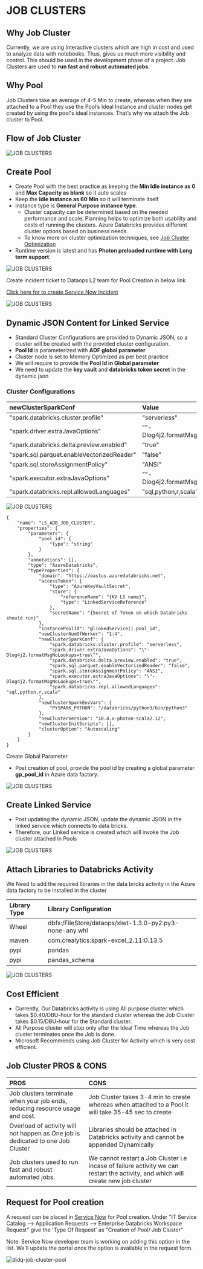 # JOB CLUSTERS

## Why Job Cluster

Currently, we are using Interactive clusters which are high in cost and used to analyze data with notebooks.
Thus, gives us much more visibility and control. This should be used in the development phase of a project.
Job Clusters are used to **run fast and robust automated jobs**.

## Why Pool

Job Clusters take an average of 4-5 Min to create, whereas when they are attached to a Pool they use the Pool’s Ideal Instance and cluster nodes get created by using the pool's ideal instances. That’s why we attach the Job cluster to Pool.

## Flow of Job Cluster

![JOB CLUSTERS](./images/job_cluster_flow.png)

## Create Pool

* Create Pool with the best practice as keeping the **Min Idle instance as 0** and **Max Capacity as blank** so it auto scales
* Keep the **Idle instance as 60 Min** so it will terminate itself
* Instance type is **General Purpose instance type**.
  * Cluster capacity can be determined based on the needed performance and scale. Planning helps to optimize both usability and costs of running the clusters. Azure Databricks provides different cluster options based on business needs.
  * To know more on cluster optimization techniques, see [Job Cluster Optimization](https://developer.elanco.com/dataops/2-data-ingestion-and-data-quality/5-releases/didq-2-1-0/jobclusteroptimzation)
* Runtime version is latest and has **Photon preloaded runtime with Long term support**.

![JOB CLUSTERS](./images/pool_creation.png)

Create incident ticket to Dataops L2 team for Pool Creation in below link

[Click here for to create Service Now Incident](https://thespot.elanco.com/nav_to.do?uri=%2Fincident.do%3Fsys_id%3D-1%26sys_is_list%3Dtrue%26sys_target%3Dincident%26sysparm_checked_items%3D%26sysparm_fixed_query%3D%26sysparm_group_sort%3D%26sysparm_list_css%3D%26sysparm_query%3Dcaller_id%253djavascript%253ags.getUserID()%255eactive%253dtrue%255euniversal_requestISEMPTY%26sysparm_referring_url%3Dincident_list.do%253fsysparm_query%253dcaller_id%25253Djavascript%25253Ags.getUserID%252528%252529%25255Eactive%25253Dtrue%25255Euniversal_requestISEMPTY%25255EEQ%254099%2540sysparm_view%253dess%254099%2540caller_id%253djavascript%25253Ags.getUserID%252528%252529%25255Eactive%25253Dtrue%25255Euniversal_requestISEMPTY%26sysparm_target%3D%26sysparm_view%3Dess)

![JOB CLUSTERS](./images/pool_creation_incident.png)

## Dynamic JSON Content for Linked Service

* Standard Cluster Configurations are provided to Dynamic JSON, so a cluster will be created with the provided cluster configuration.
* **Pool Id** is parameterized with **ADF global parameter**
* Cluster node is set to Memory Optimized as per best practice
* We will require to provide the **Pool Id in Global parameter**
* We need to update the **key vault** and **databricks token secret** in the dynamic json

### Cluster Configurations  

| newClusterSparkConf           	| 	Value	|
| :---        						| 	:--- 	|
| "spark.databricks.cluster.profile"          	| 	"serverless"	|
| "spark.driver.extraJavaOptions"      | 	"\"-Dlog4j2.formatMsgNoLookups=true\""	|
| "spark.databricks.delta.preview.enabled"          	| 	"true"	|
| "spark.sql.parquet.enableVectorizedReader"      | 	"false"	|
| "spark.sql.storeAssignmentPolicy"          	| 	"ANSI"	|
| "spark.executor.extraJavaOptions"      | 	"\"-Dlog4j2.formatMsgNoLookups=true\""	|
| "spark.databricks.repl.allowedLanguages"          	| 	"sql,python,r,scala"	|  

![JOB CLUSTERS](./images/dynamic_json_job_cluster.png)

```jsonc
{
    "name": "LS_ADB_JOB_CLUSTER",
    "properties": {
        "parameters": {
            "pool_id": {
                "type": "string"
            }
        },
        "annotations": [],
        "type": "AzureDatabricks",
        "typeProperties": {
            "domain": "https://eastus.azuredatabricks.net",
            "accessToken": {
                "type": "AzureKeyVaultSecret",
                "store": {
                    "referenceName": "{KV LS name}",
                    "type": "LinkedServiceReference"
                },
                "secretName": "{Secret of Token on which Databricks should run}"
            },
            "instancePoolId": "@linkedService().pool_id",
            "newClusterNumOfWorker": "1:4",
            "newClusterSparkConf": {
                "spark.databricks.cluster.profile": "serverless",
                "spark.driver.extraJavaOptions": "\"-Dlog4j2.formatMsgNoLookups=true\"",
                "spark.databricks.delta.preview.enabled": "true",
                "spark.sql.parquet.enableVectorizedReader": "false",
                "spark.sql.storeAssignmentPolicy": "ANSI",
                "spark.executor.extraJavaOptions": "\"-Dlog4j2.formatMsgNoLookups=true\"",
                "spark.databricks.repl.allowedLanguages": "sql,python,r,scala"
            },
            "newClusterSparkEnvVars": {
                "PYSPARK_PYTHON": "/databricks/python3/bin/python3"
            },
            "newClusterVersion": "10.4.x-photon-scala2.12",
            "newClusterInitScripts": [],
            "clusterOption": "Autoscaling"
        }
    }
}
```

Create Global Parameter

* Post creation of pool, provide the pool id by creating a global parameter **gp_pool_id** in Azure data factory.

![JOB CLUSTERS](./images/gp_pool_id_parameter.png)

## Create Linked Service

* Post updating the dynamic JSON, update the dynamic JSON in the linked service which connects to data bricks.
* Therefore, our Linked service is created which will invoke the Job cluster attached in Pools

![JOB CLUSTERS](./images/job_cluster_linked_service.png)

## Attach Libraries to Databricks Activity

We Need to add the required libraries in the data bricks activity in the Azure data factory to be installed in the cluster

| Library Type           	| 	Library Configuration	|
| :---        						| 	:--- 	|
| Wheel          	| 	dbfs:/FileStore/dataops/xlwt-1.3.0-py2.py3-none-any.whl	|
| maven      | 	com.crealytics:spark-excel_2.11:0.13.5	|
| pypi          	| 	pandas	|
| pypi      | 	pandas_schema	|

![JOB CLUSTERS](./images/attach_library.png)

## Cost Efficient

* Currently, Our Databricks activity is using All purpose cluster which takes $0.40/DBU-hour for the standard cluster whereas the Job Cluster takes $0.15/DBU-hour for the Standard cluster.  
* All Purpose cluster will stop only after the Ideal Time whereas the Job cluster terminates once the Job is done.
* Microsoft Recommends using Job Cluster for Activity which is very cost efficient.

## Job Cluster PROS & CONS  

| PROS           	| 	CONS	|
| :---        						| 	:--- 	|
| Job clusters terminate when your job ends, reducing resource usage and cost.          	| 	Job Cluster takes 3-4 min to create whereas when attached to a Pool it will take 35-45 sec to create 	|
| Overload of activity will not happen as One job is dedicated to one Job Cluster      | 	Libraries should be attached in Databricks activity and cannot be appended Dynamically	|
| Job clusters used to run fast and robust automated jobs.           	| 	We cannot restart a Job Cluster  i.e incase of failure activity we can restart the activity, and which will create new job cluster	|

## Request for Pool creation

A request can be placed in [Service Now](https://thespot.elanco.com/nav_to.do?uri=%2Fcom.glideapp.servicecatalog_cat_item_view.do%3Fv%3D1%26sysparm_id%3D741cc8a31bf4d050f96c0dc2cd4bcbd3%26sysparm_link_parent%3D6c5b77b51b489c10f96c0dc2cd4bcb21%26sysparm_catalog%3De0d08b13c3330100c8b837659bba8fb4%26sysparm_catalog_view%3Dcatalog_default%26sysparm_view%3Dcatalog_default) for Pool creation. Under "IT Service Catalog --> Application Requests --> Enterprise Databricks Workspace Request" give the 'Type Of Request' as "Creation of Pool/ Job Cluster"

Note: Service Now developer team is working on adding this option in the list. We'll update the portal once the option is available in the request form.

![didq-job-cluster-pool](./images/sn-didq-job-cluster-pool-01.png)
